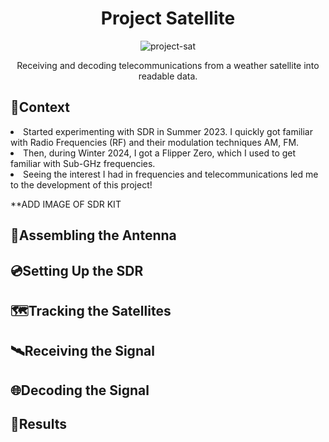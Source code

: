 <h1 align="center">Project Satellite</h1>

<p align="center"><img src="https://github.com/Gregster31/Satellite-Project/assets/123277418/9702bb2e-7b63-49f1-a217-794bc5e0a41c" alt="project-sat"></p>
<p align="center">Receiving and decoding telecommunications from a weather satellite into readable data.</p>

<h2>📓Context</h2>
<li>Started experimenting with SDR in Summer 2023. I quickly got familiar with Radio Frequencies (RF) and their modulation techniques AM, FM.</li>
<li>Then, during Winter 2024, I got a Flipper Zero, which I used to get familiar with Sub-GHz frequencies.</li>
<li>Seeing the interest I had in frequencies and telecommunications led me to the development of this project!</li>

**ADD IMAGE OF SDR KIT


<h2>📡Assembling the Antenna</h2>


<h2>💿Setting Up the SDR</h2>


<h2>🗺️Tracking the Satellites</h2>


<h2>🛰️Receiving the Signal</h2>


<h2>🌐Decoding the Signal</h2>


<h2>📍Results</h2>
